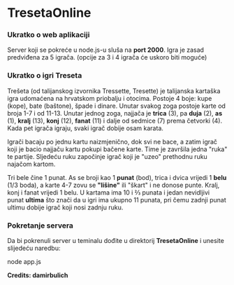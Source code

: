 # TresetaOnline

### Ukratko o web aplikaciji
Server koji se pokreće u node.js-u sluša na **port 2000**.
Igra je zasad predviđena za 5 igrača. (opcije za 3 i 4 igrača će uskoro biti moguće)


### Ukratko o igri Treseta
Trešeta (od talijanskog izvornika Tressette, Tresette) je talijanska kartaška igra 
udomaćena na hrvatskom priobalju i otocima.
Postoje 4 boje: kupe (kope), bate (baštone), špade i dinare. Unutar svakog zoga 
postoje karte od broja 1-7 i od 11-13. Unutar jednog zoga, najjača je **trica** (3),
pa **duja** (2), **as** (1), **kralj** (13), **konj** (12), **fanat** (11) i dalje od sedmice (7) prema četvorki (4). 
Kada pet igrača igraju, svaki igrač dobije osam karata. 

Igrači bacaju po jednu kartu naizmjenično, dok svi ne bace, a zatim igrač koji
je bacio najjaču kartu pokupi bačene karte. Time je završila jedna "ruka" te partije. 
Sljedeću ruku započinje igrač koji je "uzeo" prethodnu ruku najačom kartom. 

Tri bele čine 1 punat. As se broji kao 1 **punat** (bod), trica i dvica vrijedi 1 **belu** (1/3 boda),
a karte 4-7 zovu se **"lišine"** ili "škart" i ne donose punte.
Kralj, konj i fanat vrijedi 1 belu. U kartama ima 10 i ⅔ punata i jedan 
nevidljivi punat **ultima** što znači da u igri ima ukupno 11 punata, 
pri čemu zadnji punat ultimu dobije igrač koji nosi zadnju ruku.

### Pokretanje servera
Da bi pokrenuli server u teminalu dođite u direktorij **TresetaOnline** i unesite slijedeću naredbu:

node app.js

__Credits: damirbulich__
